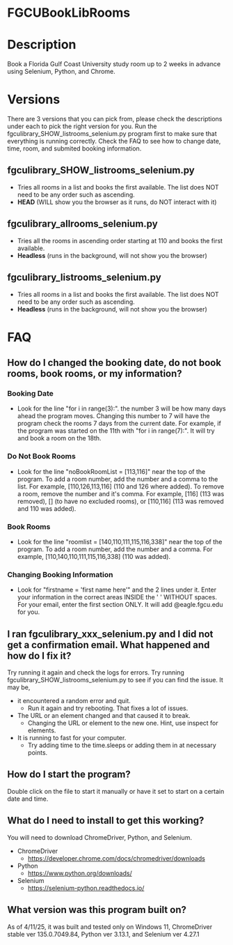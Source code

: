 # FGCUBookLibRooms

# Description
Book a Florida Gulf Coast University study room up to 2 weeks in advance using Selenium, Python, and Chrome. 

# Versions
There are 3 versions that you can pick from, please check the descriptions under each to pick the right version for you. Run the fgculibrary_SHOW_listrooms_selenium.py program first to make sure that everything is running correctly. Check the FAQ to see how to change date, time, room, and submited booking information.

## fgculibrary_SHOW_listrooms_selenium.py
- Tries all rooms in a list and books the first available. The list does NOT need to be any order such as ascending.
- **HEAD** (WILL show you the browser as it runs, do NOT interact with it)

## fgculibrary_allrooms_selenium.py
- Tries all the rooms in ascending order starting at 110 and books the first available.
- **Headless** (runs in the background, will not show you the browser)

## fgculibrary_listrooms_selenium.py
- Tries all rooms in a list and books the first available. The list does NOT need to be any order such as ascending.
- **Headless** (runs in the background, will not show you the browser)

# FAQ

## How do I changed the booking date, do not book rooms, book rooms, or my information?
  ### Booking Date
  - Look for the line "for i in range(3):". the number 3 will be how many days ahead the program moves. Changing this number to 7 will have the program check the rooms 7 days from the current date. For example, if the program was started on the 11th with "for i in range(7):". It will try and book a room on the 18th.
  ### Do Not Book Rooms
  - Look for the line "noBookRoomList = [113,116]" near the top of the program. To add a room number, add the number and a comma to the list. For example, [110,126,113,116] (110 and 126 where added). To remove a room, remove the number and it's comma. For example, [116] (113 was removed), [] (to have no excluded rooms), or [110,116] (113 was removed and 110 was added).
  ### Book Rooms
  - Look for the line "roomlist = [140,110,111,115,116,338]" near the top of the program. To add a room number, add the number and a comma. For example, [110,140,110,111,115,116,338] (110 was added).
  ### Changing Booking Information
  - Look for "firstname = 'first name here'" and the 2 lines under it. Enter your information in the correct areas INSIDE the ' ' WITHOUT spaces. For your email, enter the first section ONLY. It will add @eagle.fgcu.edu for you.

## I ran fgculibrary_xxx_selenium.py and I did not get a confirmation email. What happened and how do I fix it?
  Try running it again and check the logs for errors. Try running fgculibrary_SHOW_listrooms_selenium.py to see if you can find the issue.
  It may be, 
  - it encountered a random error and quit.
    - Run it again and try rebooting. That fixes a lot of issues.
  - The URL or an element changed and that caused it to break.
    - Changing the URL or element to the new one. Hint, use inspect for elements.
  - It is running to fast for your computer.
    - Try adding time to the time.sleeps or adding them in at necessary points.

## How do I start the program?
  Double click on the file to start it manually or have it set to start on a certain date and time.

## What do I need to install to get this working?
  You will need to download ChromeDriver, Python, and Selenium.
  - ChromeDriver
    - https://developer.chrome.com/docs/chromedriver/downloads
  - Python 
    - https://www.python.org/downloads/
  - Selenium 
    - https://selenium-python.readthedocs.io/

## What version was this program built on?
  As of 4/11/25, it was built and tested only on Windows 11, ChromeDriver stable ver 135.0.7049.84, Python ver 3.13.1, and Selenium ver 4.27.1

